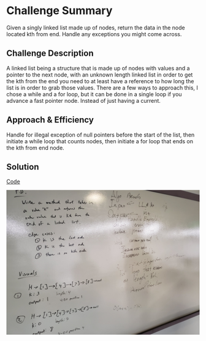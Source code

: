 # Challenge Summary
Given a singly linked list made up of nodes, return the data in the node located kth from end. Handle any exceptions you might come across. 

## Challenge Description
A linked list being a structure that is made up of nodes with values and a pointer to the next node, with an unknown length linked list in order to get the kth from the end you need to at least have a reference to how long the list is in order to grab those values. There are a few ways to approach this, I chose a while and a for loop, but it can be done in a single loop if you advance a fast pointer node. Instead of just having a current. 

## Approach & Efficiency
Handle for illegal exception of null pointers before the start of the list, then initiate a while loop that counts nodes, then initiate a for loop that ends on the kth from end node. 

## Solution
[Code](https://github.com/GoldBeardSea/data-structures-and-algorithms/tree/master/401Challenges/src/main/java/Challenges/linkedlist)

![alt text](https://raw.githubusercontent.com/GoldBeardSea/data-structures-and-algorithms/master/assets/kthFromEnd.jpg "White Board")
